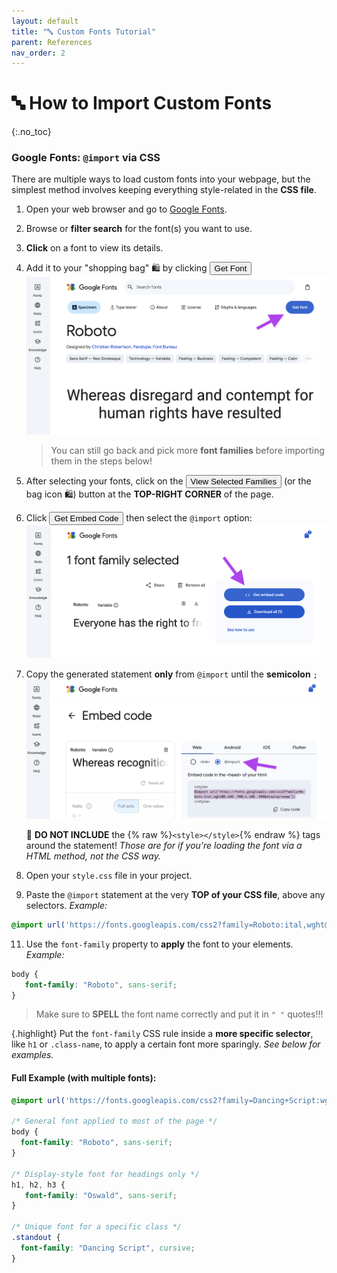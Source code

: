 ```yaml
---
layout: default
title: "🔤 Custom Fonts Tutorial" 
parent: References
nav_order: 2
---
```


# 🔤 How to Import Custom Fonts
{:.no_toc}

### Google Fonts: `@import` via CSS

There are multiple ways to load custom fonts into your webpage, but the simplest method involves keeping everything style-related in the **CSS file**. 

1. Open your web browser and go to [Google Fonts](https://fonts.google.com).
2. Browse or **filter search** for the font(s) you want to use.
3. **Click** on a font to view its details.
4. Add it to your "shopping bag" 🛍️ by clicking <span class="fs-3"><button class="btn btn-blue">Get Font</button></span>
   ![image-small](font-step-1.png)
   > You can still go back and pick more **font families** before importing them in the steps below!
6. After selecting your fonts, click on the <span class="fs-3"><button class="btn btn-blue">View Selected Families</button></span> (or the bag icon 🛍️) button at the **TOP-RIGHT CORNER** of the page.
8. Click <span class="fs-3"><button class="btn btn-blue">Get Embed Code</button></span> then select the `@import` option:
   ![image-small](font-step-2.png)
9. Copy the generated statement **only** from `@import` until the **semicolon** `;`
   ![image-small](font-step-3.png)
   <div class="warn" markdown="block">
      
   🚫 **DO NOT INCLUDE** the {% raw %}`<style></style>`{% endraw %} tags around the statement! _Those are for if you're loading the font via a HTML method, not the CSS way._
   
   </div>
11. Open your `style.css` file in your project.
12. Paste the `@import` statement at the very **TOP of your CSS file**, above any selectors. _Example:_
   ```css
   @import url('https://fonts.googleapis.com/css2?family=Roboto:ital,wght@0,100..900;1,100..900&display=swap');
   ```
11. Use the `font-family` property to **apply** the font to your elements. _Example:_
   ```css
   body {
      font-family: "Roboto", sans-serif;
   }
   ```
   > Make sure to **SPELL** the font name correctly and put it in `" "` quotes!!!
   
{.highlight}
Put the `font-family` CSS rule inside a **more specific selector**, like `h1` or `.class-name`, to apply a certain font more sparingly. _See below for examples._

#### Full Example (with multiple fonts):
```css
@import url('https://fonts.googleapis.com/css2?family=Dancing+Script:wght@400..700&family=Oswald:wght@200..700&family=Roboto:ital,wght@0,100..900;1,100..900&display=swap');

/* General font applied to most of the page */
body {
  font-family: "Roboto", sans-serif;
}

/* Display-style font for headings only */
h1, h2, h3 {
   font-family: "Oswald", sans-serif;
}

/* Unique font for a specific class */
.standout {
  font-family: "Dancing Script", cursive;
}
```
